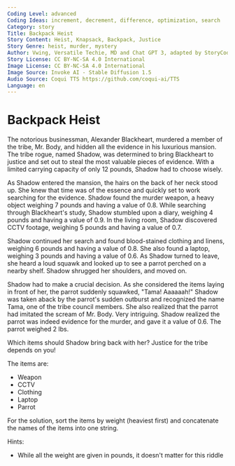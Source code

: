 ```yaml
---
Coding Level: advanced
Coding Ideas: increment, decrement, difference, optimization, search
Category: story
Title: Backpack Heist
Story Content: Heist, Knapsack, Backpack, Justice
Story Genre: heist, murder, mystery
Author: Vwing, Versatile Techie, MD and Chat GPT 3, adapted by StoryCoder.dev
Story License: CC BY-NC-SA 4.0 International
Image License: CC BY-NC-SA 4.0 International
Image Source: Invoke AI - Stable Diffusion 1.5
Audio Source: Coqui TTS https://github.com/coqui-ai/TTS
Language: en
---
```


# Backpack Heist

The notorious businessman, Alexander Blackheart, murdered a member of the tribe,
Mr. Body, and hidden all the evidence in his luxurious mansion. The tribe rogue,
named Shadow, was determined to bring Blackheart to justice and set out to steal
the most valuable pieces of evidence. With a limited carrying capacity of only
12 pounds, Shadow had to choose wisely.

As Shadow entered the mansion, the hairs on the back of her neck stood up. She
knew that time was of the essence and quickly set to work searching for the
evidence. Shadow found the murder weapon, a heavy object weighing 7 pounds and
having a value of 0.8. While searching through Blackheart's study, Shadow
stumbled upon a diary, weighing 4 pounds and having a value of 0.9. In the
living room, Shadow discovered CCTV footage, weighing 5 pounds and having a
value of 0.7.

Shadow continued her search and found blood-stained clothing and linens,
weighing 6 pounds and having a value of 0.8. She also found a laptop, weighing 3
pounds and having a value of 0.6. As Shadow turned to leave, she heard a loud
squawk and looked up to see a parrot perched on a nearby shelf. Shadow shrugged
her shoulders, and moved on.

Shadow had to make a crucial decision. As she considered the items laying in
front of her, the parrot suddenly squawked, "Tama! Aaaaaah!" Shadow was taken
aback by the parrot's sudden outburst and recognized the name Tama, one of the
tribe council members. She also realized that the parrot had imitated the scream
of Mr. Body. Very intriguing. Shadow realized the parrot was indeed evidence for
the murder, and gave it a value of 0.6. The parrot weighed 2 lbs.

Which items should Shadow bring back with her? Justice for the tribe depends on
you!

The items are:

- Weapon
- CCTV
- Clothing
- Laptop
- Parrot

For the solution, sort the items by weight (heaviest first) and concatenate the
names of the items into one string.

<div data-solution="ClothingWeaponParrot"></div>

Hints:

- While all the weight are given in pounds, it doesn't matter for this riddle
